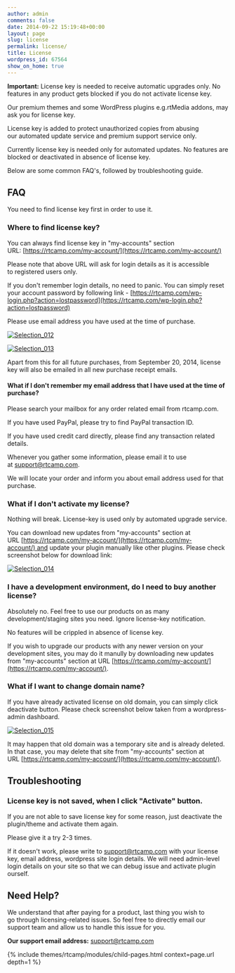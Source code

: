 ```yaml
---
author: admin
comments: false
date: 2014-09-22 15:19:48+00:00
layout: page
slug: license
permalink: license/
title: License
wordpress_id: 67564
show_on_home: true
---
```


**Important:** License key is needed to receive automatic upgrades only. No features in any product gets blocked if you do not activate license key.


Our premium themes and some WordPress plugins e.g.rtMedia addons, may ask you for license key.

License key is added to protect unauthorized copies from abusing our automated update service and premium support service only.

Currently license key is needed only for automated updates. No features are blocked or deactivated in absence of license key.

Below are some common FAQ's, followed by troubleshooting guide.


## FAQ


You need to find license key first in order to use it.


### Where to find license key?


You can always find license key in "my-accounts" section URL: [https://rtcamp.com/my-account/](https://rtcamp.com/my-account/)

Please note that above URL will ask for login details as it is accessible to registered users only.

If you don't remember login details, no need to panic. You can simply reset your account password by following link - [https://rtcamp.com/wp-login.php?action=lostpassword](https://rtcamp.com/wp-login.php?action=lostpassword)

Please use email address you have used at the time of purchase.



[![Selection_012](http://docs.rtcamp.com/wp-content/uploads/2014/09/Selection_012-1024x241.png)](http://docs.rtcamp.com/wp-content/uploads/2014/09/Selection_012.png)

[![Selection_013](http://docs.rtcamp.com/wp-content/uploads/2014/09/Selection_013.png)](http://docs.rtcamp.com/wp-content/uploads/2014/09/Selection_013.png)

Apart from this for all future purchases, from September 20, 2014, license key will also be emailed in all new purchase receipt emails.


#### What if I don't remember my email address that I have used at the time of purchase?


Please search your mailbox for any order related email from rtcamp.com.

If you have used PayPal, please try to find PayPal transaction ID.

If you have used credit card directly, please find any transaction related details.

Whenever you gather some information, please email it to use at [support@rtcamp.com](mailto:support@rtcamp.com).

We will locate your order and inform you about email address used for that purchase.


### What if I don't activate my license?


Nothing will break. License-key is used only by automated upgrade service.

You can download new updates from "my-accounts" section at URL [https://rtcamp.com/my-account/](https://rtcamp.com/my-account/) and update your plugin manually like other plugins. Please check screenshot below for download link:

[![Selection_014](http://docs.rtcamp.com/wp-content/uploads/2014/09/Selection_014-1024x224.png)](http://docs.rtcamp.com/wp-content/uploads/2014/09/Selection_014.png)




### I have a development environment, do I need to buy another license?


Absolutely no. Feel free to use our products on as many development/staging sites you need. Ignore license-key notification.

No features will be crippled in absence of license key.

If you wish to upgrade our products with any newer version on your development sites, you may do it manully by downloading new updates from "my-accounts" section at URL [https://rtcamp.com/my-account/](https://rtcamp.com/my-account/).


### What if I want to change domain name?


If you have already activated license on old domain, you can simply click deactivate button. Please check screenshot below taken from a wordpress-admin dashboard.

[![Selection_015](http://docs.rtcamp.com/wp-content/uploads/2014/09/Selection_015.png)](http://docs.rtcamp.com/wp-content/uploads/2014/09/Selection_015.png)



It may happen that old domain was a temporary site and is already deleted. In that case, you may delete that site from "my-accounts" section at URL [https://rtcamp.com/my-account/](https://rtcamp.com/my-account/).




## Troubleshooting




### License key is not saved, when I click "Activate" button.


If you are not able to save license key for some reason, just deactivate the plugin/theme and activate them again.

Please give it a try 2-3 times.



If it doesn't work, please write to [support@rtcamp.com](mailto:support@rtcamp.com) with your license key, email address, wordpress site login details. We will need admin-level login details on your site so that we can debug issue and activate plugin ourself.


## Need Help?


We understand that after paying for a product, last thing you wish to go through licensing-related issues. So feel free to directly email our support team and allow us to handle this issue for you.

**Our support email address:** [support@rtcamp.com](mailto:support@rtcamp.com)

{% include themes/rtcamp/modules/child-pages.html context=page.url depth=1 %}
